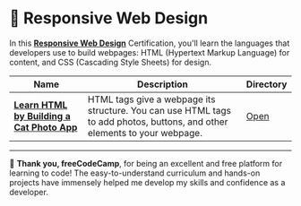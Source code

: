 # 📂 Responsive Web Design

In this [**Responsive Web Design**](https://www.freecodecamp.org/learn/2022/responsive-web-design/) Certification, you'll learn the languages that developers use to build webpages: HTML (Hypertext Markup Language) for content, and CSS (Cascading Style Sheets) for design.

| Name | Description | Directory |
| ---- | ----------- | --------- |
| [**Learn HTML by Building a Cat Photo App**](https://www.freecodecamp.org/learn/2022/responsive-web-design/learn-html-by-building-a-cat-photo-app/step-1) | HTML tags give a webpage its structure. You can use HTML tags to add photos, buttons, and other elements to your webpage. | [Open](./01-learn-html-by-building-a-cat-photo-app/) |

---

🙏 **Thank you, freeCodeCamp**, for being an excellent and free platform for learning to code! The easy-to-understand curriculum and hands-on projects have immensely helped me develop my skills and confidence as a developer.